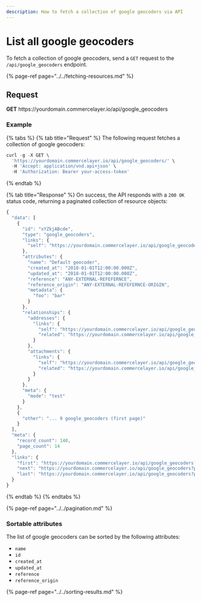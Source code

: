 ```yaml
---
description: How to fetch a collection of google geocoders via API
---
```


# List all google geocoders

To fetch a collection of google geocoders, send a `GET` request to the `/api/google_geocoders` endpoint.

{% page-ref page="../../fetching-resources.md" %}

## Request

**GET** https://<i></i>yourdomain.commercelayer.io/api/google_geocoders

### **Example**

{% tabs %}
{% tab title="Request" %}
The following request fetches a collection of google geocoders:

```javascript
curl -g -X GET \
  'https://yourdomain.commercelayer.io/api/google_geocoders/' \
  -H 'Accept: application/vnd.api+json' \
  -H 'Authorization: Bearer your-access-token'
```
{% endtab %}

{% tab title="Response" %}
On success, the API responds with a `200 OK` status code, returning a paginated collection of resource objects:

```javascript
{
  "data": [
    {
      "id": "xYZkjABcde",
      "type": "google_geocoders",
      "links": {
        "self": "https://yourdomain.commercelayer.io/api/google_geocoders/xYZkjABcde"
      },
      "attributes": {
        "name": "Default geocoder",
        "created_at": "2018-01-01T12:00:00.000Z",
        "updated_at": "2018-01-01T12:00:00.000Z",
        "reference": "ANY-EXTERNAL-REFEFERNCE",
        "reference_origin": "ANY-EXTERNAL-REFEFERNCE-ORIGIN",
        "metadata": {
          "foo": "bar"
        }
      },
      "relationships": {
        "addresses": {
          "links": {
            "self": "https://yourdomain.commercelayer.io/api/google_geocoders/xYZkjABcde/relationships/addresses",
            "related": "https://yourdomain.commercelayer.io/api/google_geocoders/xYZkjABcde/addresses"
          }
        },
        "attachments": {
          "links": {
            "self": "https://yourdomain.commercelayer.io/api/google_geocoders/xYZkjABcde/relationships/attachments",
            "related": "https://yourdomain.commercelayer.io/api/google_geocoders/xYZkjABcde/attachments"
          }
        }
      },
      "meta": {
        "mode": "test"
      }
    },
    {
      "other": "... 9 google_geocoders (first page)"
    }
  ],
  "meta": {
    "record_count": 140,
    "page_count": 14
  },
  "links": {
    "first": "https://yourdomain.commercelayer.io/api/google_geocoders?page[number]=1&page[size]=10",
    "next": "https://yourdomain.commercelayer.io/api/google_geocoders?page[number]=2&page[size]=10",
    "last": "https://yourdomain.commercelayer.io/api/google_geocoders?page[number]=14&page[size]=10"
  }
}
```
{% endtab %}
{% endtabs %}

{% page-ref page="../../pagination.md" %}

### Sortable attributes

The list of google geocoders can be sorted by the following attributes:

* `name`
* `id`
* `created_at`
* `updated_at`
* `reference`
* `reference_origin`

{% page-ref page="../../sorting-results.md" %}

